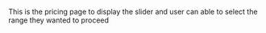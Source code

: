 This is the pricing page to display the slider and user can able to select the range they wanted to proceed
